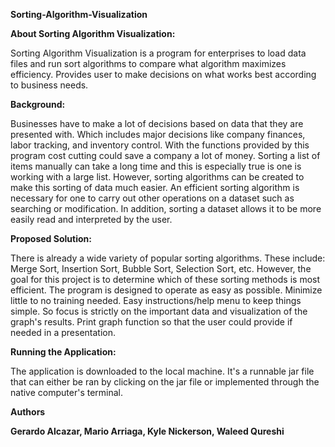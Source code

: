**Sorting-Algorithm-Visualization**


**About Sorting Algorithm Visualization:**

Sorting Algorithm Visualization is a program for enterprises to load data files and run sort algorithms to compare what algorithm maximizes efficiency. Provides user to make decisions on what works best according to business needs.


**Background:**

Businesses have to make a lot of decisions based on data that they are presented with. Which includes major decisions like company finances, labor tracking, and  inventory control. With the functions provided by this program cost cutting could save a company a lot of money. Sorting a list of items manually can take a long time and this is especially true is one is working with a large list. However, sorting algorithms can be created to make this sorting of data much easier. An efficient sorting algorithm is necessary for one to carry out other operations on a dataset such as searching or modification. In addition, sorting a dataset allows it to be more easily read and interpreted by the user.


**Proposed Solution:**

There is already a wide variety of popular sorting algorithms. These include: Merge Sort, Insertion Sort, Bubble Sort, Selection Sort, etc. However, the goal for this project is to determine which of these sorting methods is most efficient. The program is designed to operate as easy as possible. Minimize little to no training needed. Easy instructions/help menu to keep things simple. So focus is strictly on the important data and visualization of the graph's results. Print graph function so that the user could provide if needed in a presentation.


**Running the Application:**

The application is downloaded to the local machine. It's a runnable jar file that can either be ran by clicking on the jar file or implemented through the native computer's terminal.



**Authors**

**Gerardo Alcazar, Mario Arriaga, Kyle Nickerson, Waleed Qureshi**
